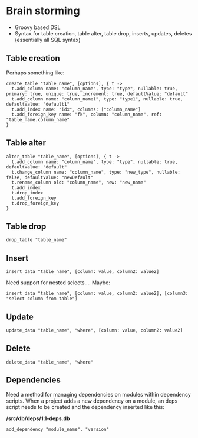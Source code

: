 # Brain storming #

  * Groovy based DSL
  * Syntax for table creation, table alter, table drop, inserts, updates, deletes (essentially all SQL syntax)

## Table creation ##

Perhaps something like:

```
create_table "table_name", [options], { t ->
  t.add_column name: "column_name", type: "type", nullable: true, primary: true, unique: true, increment: true, defaultValue: "default"
  t.add_column name: "column_name1", type: "type1", nullable: true, defaultValue: "default1"
  t.add_index name: "idx", columns: ["column_name"]
  t.add_foreign_key name: "fk", column: "column_name", ref: "table_name.column_name"
}
```

## Table alter ##

```
alter_table "table_name", [options], { t ->
  t.add_column name: "column_name", type: "type", nullable: true, defaultValue: "default"
  t.change_column name: "column_name", type: "new_type", nullable: false, defaultValue: "newDefault"
  t.rename_column old: "column_name", new: "new_name"
  t.add_index
  t.drop_index
  t.add_foreign_key
  t.drop_foreign_key
}
```

## Table drop ##

```
drop_table "table_name"
```

## Insert ##

```
insert_data "table_name", [column: value, column2: value2]
```

Need support for nested selects.... Maybe:

```
insert_data "table_name", [column: value, column2: value2], [column3: "select column from table"]
```

## Update ##

```
update_data "table_name", "where", [column: value, column2: value2]
```

## Delete ##

```
delete_data "table_name", "where"
```

## Dependencies ##

Need a method for managing dependencies on modules within dependency scripts. When a project adds a new dependency on a module, an deps script needs to be created and the dependency inserted like this:

**/src/db/deps/1.1-deps.db**

```
add_dependency "module_name", "version"
```